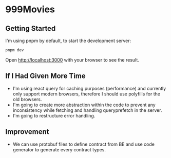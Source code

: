 # 999Movies

## Getting Started

I'm using pnpm by default, to start the development server:

```bash
pnpm dev
```

Open [http://localhost:3000](http://localhost:3000) with your browser to see the result.

## If I Had Given More Time

- I'm using react query for caching purposes (performance) and currently only support modern browsers, therefore I should use polyfills for the old browsers.
- I'm going to create more abstraction within the code to prevent any inconsistency while fetching and handling queryprefetch in the server.
- I'm going to restructure error handling.


## Improvement
- We can use protobuf files to define contract from BE and use code generator to generate every contract types.
